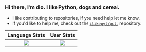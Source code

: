 ### Hi there, I'm dio. I like Python, dogs and cereal.

- I like contributing to repositories, if you need help let me know.
- If you'd like to help me, check out the [```ilikepyt/pclt```](https://github.com/ilikepyt/pclt) repository.


[COntrib Stats, Not Working?]: <> (https://github-readme-streak-stats.herokuapp.com/?user=IThinkImOKAY&theme=dark)

Language Stats             |  User Stats
:-------------------------:|:-------------------------:
![](https://github-readme-stats.vercel.app/api/top-langs/?username=ithinkimokay&langs_count=10&layout=compact&theme=dark&hide_title=true&exclude_repo=website)  |  ![](https://github-readme-stats.vercel.app/api?username=ithinkimokay&count_private=true&show_icons=true&theme=dark&hide_title=true)
